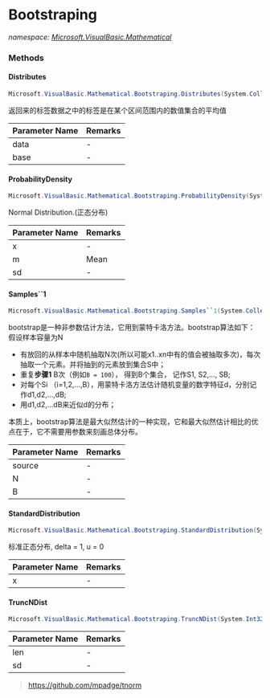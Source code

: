 ﻿# Bootstraping
_namespace: <a href="#" onClick="load('/docs/Microsoft.VisualBasic.Mathematical/index.md')">Microsoft.VisualBasic.Mathematical</a>_





### Methods

#### Distributes
```csharp
Microsoft.VisualBasic.Mathematical.Bootstraping.Distributes(System.Collections.Generic.IEnumerable{System.Double},System.Single)
```
返回来的标签数据之中的标签是在某个区间范围内的数值集合的平均值

|Parameter Name|Remarks|
|--------------|-------|
|data|-|
|base|-|


#### ProbabilityDensity
```csharp
Microsoft.VisualBasic.Mathematical.Bootstraping.ProbabilityDensity(System.Double,System.Double,System.Double)
```
Normal Distribution.(正态分布)

|Parameter Name|Remarks|
|--------------|-------|
|x|-|
|m|Mean|
|sd|-|


#### Samples``1
```csharp
Microsoft.VisualBasic.Mathematical.Bootstraping.Samples``1(System.Collections.Generic.IEnumerable{``0},System.Int32,System.Int32)
```
bootstrap是一种非参数估计方法，它用到蒙特卡洛方法。bootstrap算法如下：
 假设样本容量为N

 + 有放回的从样本中随机抽取N次(所以可能x1..xn中有的值会被抽取多次)，每次抽取一个元素。并将抽到的元素放到集合S中；
 + 重复**步骤1** B次（例如``B = 100``）， 得到B个集合， 记作S1, S2,…, SB;
 + 对每个Si （i=1,2,…,B），用蒙特卡洛方法估计随机变量的数字特征d，分别记作d1,d2,…,dB;
 + 用d1,d2,…dB来近似d的分布；
 
 本质上，bootstrap算法是最大似然估计的一种实现，它和最大似然估计相比的优点在于，它不需要用参数来刻画总体分布。

|Parameter Name|Remarks|
|--------------|-------|
|source|-|
|N|-|
|B|-|


#### StandardDistribution
```csharp
Microsoft.VisualBasic.Mathematical.Bootstraping.StandardDistribution(System.Double)
```
标准正态分布, delta = 1, u = 0

|Parameter Name|Remarks|
|--------------|-------|
|x|-|


#### TruncNDist
```csharp
Microsoft.VisualBasic.Mathematical.Bootstraping.TruncNDist(System.Int32,System.Double)
```


|Parameter Name|Remarks|
|--------------|-------|
|len|-|
|sd|-|

> https://github.com/mpadge/tnorm


